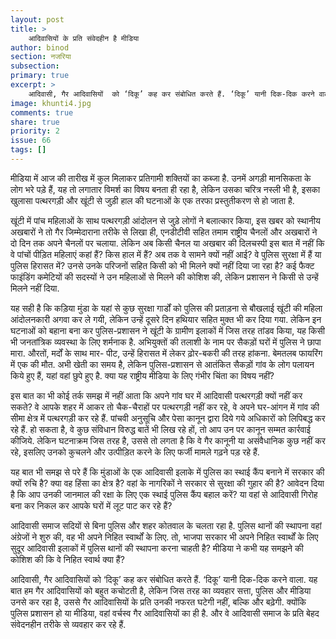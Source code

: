 ```yaml
---
layout: post
title: >
    आदिवासियों के प्रति संवेदहीन है मीडिया
author: binod
section: नजरिया
subsection:
primary: true
excerpt: >
    आदिवासी, गैर आदिवासियों  को ‘दिकू’ कह कर संबोधित करते हैं. ‘दिकू’ यानी दिक-दिक करने वाला. यह बात हम गैर आदिवासियों को बहुत कचोटती है, लेकिन जिस तरह का व्यवहार सत्ता, पुलिस और मीडिया उनसे कर रहा है, उससे यह नफरत घटेगी नहीं, बल्कि और बढ़ेगी.
image: khunti4.jpg
comments: true
share: true
priority: 2
issue: 66
tags: []
---
```


मीडिया में आज की तारीख में कुल मिलाकर प्रतिगामी शक्तियों का कब्जा है. उनमें अगड़ी मानसिकता के लोग भरे पड़े हैं, यह तो लगातार विमर्श का विषय बनता ही रहा है, लेकिन उसका चरित्र नस्ली भी है, इसका खुलासा पत्थरगड़ी और खूंटी से जुड़ी हाल की घटनाओं के एक तरफा प्रस्तुतीकरण से हो जाता है.

खूंटी में पांच महिलाओं के साथ पत्थरगड़ी आंदोलन से जुड़े लोगों ने बलात्कार किया, इस खबर को स्थानीय अखबारों ने तो गैर जिम्मेदाराना तरीके से लिखा ही, एनडीटीवी सहित तमाम राष्ट्रीय चैनलों और अखबारों ने दो दिन तक अपने चैनलों पर चलाया. लेकिन अब किसी चैनल या अखबार की दिलचस्पी इस बात में नहीं कि वे पांचों पीड़ित महिलाएं कहां हैं? किस हाल में हैं? अब तक वे सामने क्यों नहीं आई? वे पुलिस सुरक्षा में हैं या पुलिस हिरासत में? उनसे उनके परिजनों सहित किसी को भी मिलने क्यों नहीं दिया जा रहा है? कई फैक्ट फाइंडिंग कमेटियों की सदस्यों ने उन महिलाओं से मिलने की कोशिश की, लेकिन प्रशासन ने किसी से उन्हें मिलने नहीं दिया.

यह सही है कि कड़िया मुंडा के यहां से कुछ सुरक्षा गार्डों को पुलिस की प्रताड़ना से बौखलाई खूंटी की महिला आंदोलनकारी अगवा कर ले गयी, लेकिन उन्हें दूसरे दिन हथियार सहित मुक्त भी कर दिया गया. लेकिन इन घटनाओं को बहाना बना कर पुलिस-प्रशासन ने खूंटी के ग्रामीण इलाकों में जिस तरह तांडव किया, यह किसी भी जनतांत्रिक व्यवस्था के लिए शर्मनाक है. अभियुक्तों की तलाशी के नाम पर सैकड़ों घरों में पुलिस ने छापा मारा. औरतों, मर्दों के साथ मार- पीट, उन्हें हिरासत में लेकर ढ़ोर-बकरी की तरह हांकना. बेमतलब फायरिंग में एक की मौत. अभी खेती का समय है, लेकिन पुलिस-प्रशासन से आतंकित सैकड़ों गांव के लोग पलायन किये हुए हैं, यहां वहां छुपे हुए है. क्या यह राष्ट्रीय मीडिया के लिए गंभीर चिंता का विषय नहीं?

इस बात का भी कोई तर्क समझ में नहीं आता कि अपने गांव घर में आदिवासी पत्थरगड़ी क्यों नहीं कर सकते? वे आपके शहर में आकर तो चैक-चैराहों पर पत्थरगड़ी नहीं कर रहे, वे अपने घर-आंगन में गांव की सीमा क्षेत्र में पत्थरगड़ी कर रहे हैं. पांचवी अनुसूचि और पेसा कानून द्वारा दिये गये अधिकारों को लिपिबद्ध कर रहे हैं. हो सकता है, वे कुछ संविधान विरुद्ध बातें भी लिख रहे हों, तो आप उन पर कानून सम्मत कार्रवाई कीजिये. लेकिन घटनाक्रम जिस तरह है, उससे तो लगता है कि वे गैर कानूनी या असंवैधानिक कुछ नहीं कर रहे, इसलिए उनको कुचलने और उत्पीड़ित करने के लिए फर्जी मामले गढ़ने पड़ रहे हैं.

यह बात भी समझ से परे हैं कि मुंडाओं के एक आदिवासी इलाके में पुलिस का स्थाई कैंप बनाने में सरकार की क्यों रुचि है? क्या वह हिंसा का क्षेत्र है? वहां के नागरिकों ने सरकार से सुरक्षा की गुहार की है? आवेदन दिया है कि आप उनकी जानमाल की रक्षा के लिए एक स्थाई पुलिस कैंप बहाल करें? या वहां से आदिवासी गिरोह बना कर निकल कर आपके घरों में लूट पाट कर रहे हैं?

आदिवासी समाज सदियों से बिना पुलिस और शहर कोतवाल के चलता रहा है. पुलिस थानों की स्थापना वहां अंग्रेजों ने शुरु की, वह भी अपने निहित स्वार्थों के लिए. तो, भाजपा सरकार भी अपने निहित स्वार्थों के लिए सुदूर आदिवासी इलाकों में पुलिस थानों की स्थापना करना चाहती है? मीडिया ने कभी यह समझने की कोशिश की कि वे निहित स्वार्थ क्या हैं?

आदिवासी, गैर आदिवासियों  को ‘दिकू’ कह कर संबोधित करते हैं. ‘दिकू’ यानी दिक-दिक करने वाला. यह बात हम गैर आदिवासियों को बहुत कचोटती है, लेकिन जिस तरह का व्यवहार सत्ता, पुलिस और मीडिया उनसे कर रहा है, उससे गैर आदिवासियों के प्रति उनकी नफरत घटेगी नहीं, बल्कि और बढ़ेगी. क्योंकि पुलिस प्रशासन हो या मीडिया, वहां वर्चस्व गैर आदिवासियों का ही है. और वे आदिवासी समाज के प्रति बेहद संवेदनहीन तरीके से व्यवहार कर रहे हैं.
